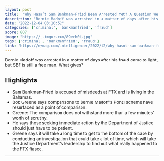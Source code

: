 ```yaml
---
layout: post
title:  "Why Hasn’t Sam Bankman-Fried Been Arrested Yet? A Question We All Ask In Anger"
description: "Bernie Madoff was arrested in a matter of days after his fraud came to light, but SBF is still a free man. What gives?"
date: "2022-12-04 03:10:52"
categories: ['criminal', 'bankmanfried', 'fraud']
score: 807
image: "https://i.imgur.com/89erh0L.jpg"
tags: ['criminal', 'bankmanfried', 'fraud']
link: "https://nymag.com/intelligencer/2022/12/why-hasnt-sam-bankman-fried-been-arrested-yet.html"
---
```


Bernie Madoff was arrested in a matter of days after his fraud came to light, but SBF is still a free man. What gives?

## Highlights

- Sam Bankman-Fried is accused of misdeeds at FTX and is living in the Bahamas.
- Bob Greene says comparisons to Bernie Madoff's Ponzi scheme have resurfaced as a point of comparison.
- Greene: The comparison does not withstand more than a few minutes’ worth of scrutiny.
- He says those seeking immediate action by the Department of Justice should just have to be patient.
- Greene says it will take a long time to get to the bottom of the case by conducting an investigation that could take a lot of time, which will take the Justice Department's leadership to find out what really happened to the FTX fiasco.

---
